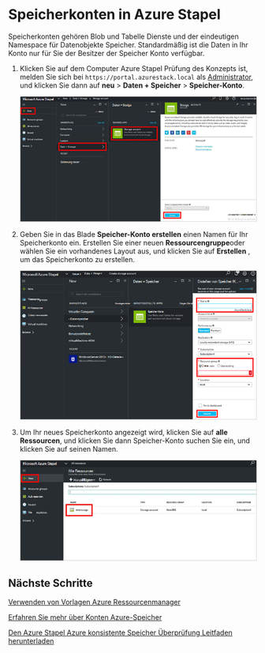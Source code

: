 <properties
    pageTitle="Speicherkonten in Azure Stapel | Microsoft Azure"
    description="Informationen Sie zum Erstellen eines Azure Stapel Speicher-Kontos."
    services="azure-stack"
    documentationCenter=""
    authors="ErikjeMS"
    manager="byronr"
    editor=""/>

<tags
    ms.service="azure-stack"
    ms.workload="na"
    ms.tgt_pltfrm="na"
    ms.devlang="na"
    ms.topic="get-started-article"
    ms.date="09/26/2016"
    ms.author="erikje"/>

# <a name="storage-accounts-in-azure-stack"></a>Speicherkonten in Azure Stapel

Speicherkonten gehören Blob und Tabelle Dienste und der eindeutigen Namespace für Datenobjekte Speicher. Standardmäßig ist die Daten in Ihr Konto nur für Sie der Besitzer der Speicher Konto verfügbar.

1.  Klicken Sie auf dem Computer Azure Stapel Prüfung des Konzepts ist, melden Sie sich bei `https://portal.azurestack.local` als [Administrator](azure-stack-connect-azure-stack.md#log-in-as-a-service-administrator), und klicken Sie dann auf **neu** > **Daten + Speicher** > **Speicher-Konto**.

    ![](media/azure-stack-provision-storage-account/image01.png)

2.  Geben Sie in das Blade **Speicher-Konto erstellen** einen Namen für Ihr Speicherkonto ein. Erstellen Sie einer neuen **Ressourcengruppe**oder wählen Sie ein vorhandenes Layout aus, und klicken Sie auf **Erstellen** , um das Speicherkonto zu erstellen.

    ![](media/azure-stack-provision-storage-account/image02.png)

3. Um Ihr neues Speicherkonto angezeigt wird, klicken Sie auf **alle Ressourcen**, und klicken Sie dann Speicher-Konto suchen Sie ein, und klicken Sie auf seinen Namen.

    ![](media/azure-stack-provision-storage-account/image03.png)
    
## <a name="next-steps"></a>Nächste Schritte

[Verwenden von Vorlagen Azure Ressourcenmanager](azure-stack-arm-templates.md)

[Erfahren Sie mehr über Konten Azure-Speicher](../storage/storage-create-storage-account.md)

[Den Azure Stapel Azure konsistente Speicher Überprüfung Leitfaden herunterladen](http://aka.ms/azurestacktp1doc)
